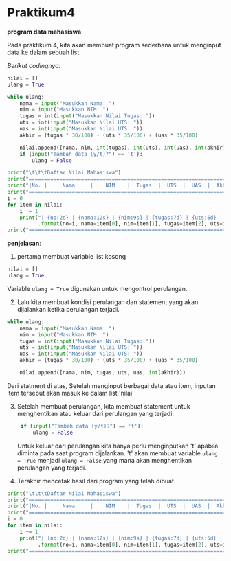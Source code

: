 # Praktikum4

**program data mahasiswa**

Pada praktikum 4, kita akan membuat program sederhana untuk menginput data ke dalam sebuah list.

*Berikut codingnya:*

``` python
nilai = []
ulang = True

while ulang:
    nama = input("Masukkan Nama: ")
    nim = input("Masukkan NIM: ")
    tugas = int(input("Masukkan Nilai Tugas: "))
    uts = int(input("Masukkan Nilai UTS: "))
    uas = int(input("Masukkan Nilai UTS: "))
    akhir = (tugas * 30/100) + (uts * 35/100) + (uas * 35/100)

    nilai.append([nama, nim, int(tugas), int(uts), int(uas), int(akhir)])
    if (input("Tambah data (y/t)?") == 't'):
        ulang = False

print("\t\t\tDaftar Nilai Mahasiswa")
print("====================================================================")
print("|No. |     Nama     |    NIM    |  Tugas  |  UTS  |  UAS  |  Akhir |")
print("====================================================================")
i = 0
for item in nilai:
    i += 1
    print("| {no:2d} | {nama:12s} | {nim:9s} | {tugas:7d} | {uts:5d} | {uas:5d} | {akhir:6.2f} |"
          .format(no=i, nama=item[0], nim=item[1], tugas=item[2], uts=item[3], uas=item[4], akhir=item[5]))
print("====================================================================")
```
**penjelasan**:

1. pertama membuat variable list kosong
```python 
nilai = []
ulang = True
```
Variable ```ulang = True``` digunakan untuk mengontrol perulangan.

2. Lalu kita membuat kondisi perulangan dan statement yang akan dijalankan ketika perulangan terjadi.
```python
while ulang:
    nama = input("Masukkan Nama: ")
    nim = input("Masukkan NIM: ")
    tugas = int(input("Masukkan Nilai Tugas: "))
    uts = int(input("Masukkan Nilai UTS: "))
    uas = int(input("Masukkan Nilai UTS: "))
    akhir = (tugas * 30/100) + (uts * 35/100) + (uas * 35/100)

    nilai.append([nama, nim, tugas, uts, uas, int(akhir)])
   ```
   Dari statment di atas, Setelah menginput berbagai data atau item, inputan item tersebut akan masuk ke dalam list 'nilai'
   
3. Setelah membuat perulangan, kita membuat statement untuk menghentikan atau keluar dari perulangan yang terjadi.
   ```python
    if (input("Tambah data (y/t)?") == 't'):
        ulang = False
   ```
   Untuk keluar dari perulangan kita hanya perlu menginputkan 't' apabila diminta pada saat program dijalankan. 't' akan membuat variable ```ulang = True``` menjadi ```ulang = False``` yang mana akan menghentikan perulangan yang terjadi.
   
4. Terakhir mencetak hasil dari program yang telah dibuat.
```python
print("\t\t\tDaftar Nilai Mahasiswa")
print("====================================================================")
print("|No. |     Nama     |    NIM    |  Tugas  |  UTS  |  UAS  |  Akhir |")
print("====================================================================")
i = 0
for item in nilai:
    i += 1
    print("| {no:2d} | {nama:12s} | {nim:9s} | {tugas:7d} | {uts:5d} | {uas:5d} | {akhir:6.2f} |"
          .format(no=i, nama=item[0], nim=item[1], tugas=item[2], uts=item[3], uas=item[4], akhir=item[5]))
print("====================================================================")
```   
